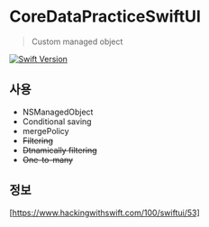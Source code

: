 # CoreDataPracticeSwiftUI

> Custom managed object

[![Swift Version][swift-image]][swift-url]

## 사용

- NSManagedObject
- Conditional saving
- mergePolicy
- ~~Filtering~~
- ~~Dtnamically filtering~~
- ~~One-to-many~~

## 정보

[https://www.hackingwithswift.com/100/swiftui/53]

[swift-image]:https://img.shields.io/badge/swift-5-orange.svg
[swift-url]:https://swift.org



